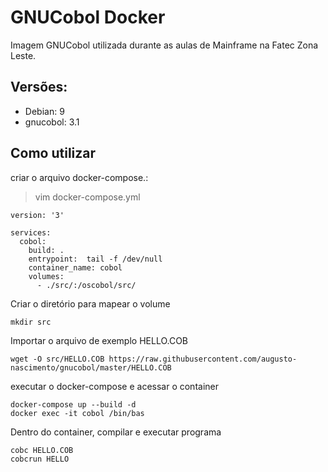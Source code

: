 # GNUCobol Docker

Imagem GNUCobol utilizada durante as aulas de Mainframe na Fatec Zona Leste.

## Versões:  
- Debian: 9
- gnucobol: 3.1

## Como utilizar


criar o arquivo docker-compose.:
> vim docker-compose.yml  
```docker
version: '3'

services:
  cobol:
    build: .
    entrypoint:  tail -f /dev/null
    container_name: cobol
    volumes:
      - ./src/:/oscobol/src/
```

Criar o diretório para mapear o volume
```
mkdir src
```

Importar o arquivo de exemplo HELLO.COB
```
wget -O src/HELLO.COB https://raw.githubusercontent.com/augusto-nascimento/gnucobol/master/HELLO.COB
```

executar o docker-compose e acessar o container
```
docker-compose up --build -d
docker exec -it cobol /bin/bas
```

Dentro do container, compilar e executar programa

```
cobc HELLO.COB
cobcrun HELLO
```